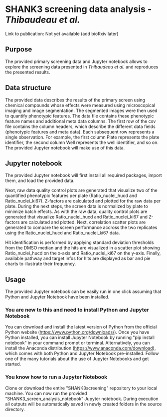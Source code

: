 # SHANK3 screening data analysis - *Thibaudeau et al.*

Link to publication: Not yet available (add bioRxiv later)

## Purpose
The provided primary screening data and Jupyter notebook allows to explore the screening data presented in *Thibaudeau et al.* and reproduces the presented results. 

## Data structure
The provided data describes the results of the primary screen using chemical compounds whose effects were measured using microscopical imaging and image segmentation. The segmented images were then used to quantify phenotypic features. The data file contains these phenotypic feature names and additional meta data columns. The first row of the csv file contains the column headers, which describe the different data fields (phenotypic features and meta data). Each subsequent row represents a single observation. For example, the first column Plate represents the plate identifier, the second column Well represents the well identifier, and so on. The provided Jupyter notebook will make use of this data.

## Jupyter notebook
The provided Jupyter notebook will first install all required packages, import them, and load the provided data. 

Next, raw data quality control plots are generated that visualize two of the quantified phenotypic features per plate (Ratio_nuclei_hucd and Ratio_nuclei_ki67). Z-factors are calculated and plotted for the raw data per plate. During the next steps, the screen data is normalized by plate to minimize batch effects. As with the raw data, quality control plots are generated that visualize Ratio_nuclei_hucd and Ratio_nuclei_ki67 and Z-factors are calculated and plotted. Next, correlation scatter plots are generated to compare the screen performance accross the two replicates using the Ratio_nuclei_hucd and Ratio_nuclei_ki67 data.

Hit identification is performed by applying standard deviation thresholds from the DMSO median and the hits are visualized in a scatter plot showing Ratio_nuclei_hucd on the x-axis and Ratio_nuclei_ki67 on the y-axis. Finally, available pathway and target infos for hits are displayed as bar and pie charts to illustrate their frequency.

## Usage
The provided Jupyter notebook can be easily run in one click assuming that Python and Jupyter Notebook have been installed.

### You are new to this and need to install Python and Jupyter Notebook
You can download and install the latest version of Python from the official Python website (https://www.python.org/downloads/). Once you have Python installed, you can install Jupyter Notebook by running "pip install notebook" in your command prompt or terminal. Alternatively, you can install the Anaconda distribution (https://www.anaconda.com/download), which comes with both Python and Jupyter Notebook pre-installed. Follow one of the many tutorials about the use of Jupyter Notebooks and get started.

### You know how to run a Jupyter Notebook
Clone or download the entire "SHANK3screening" repository to your local machine. You can now run the provided “SHANK3_screen_analysis_notebook” Jupyter notebook. During execution all outputs will be automatically saved in newly created folders in the source directory.
